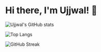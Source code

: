 # Hi there, I'm Ujjwal! 👋


![Ujjwal's GitHub stats](https://github-readme-stats.vercel.app/api?username=ujjwalm1999&show_icons=true&theme=catppuccin_latte&count_private=true)

![Top Langs](https://github-readme-stats.vercel.app/api/top-langs/?username=ujjwalm1999&layout=compact&theme=catppuccin_latte )

![GitHub Streak](https://github-readme-streak-stats.herokuapp.com/?user=ujjwalm1999&theme=catppuccin_latte )
